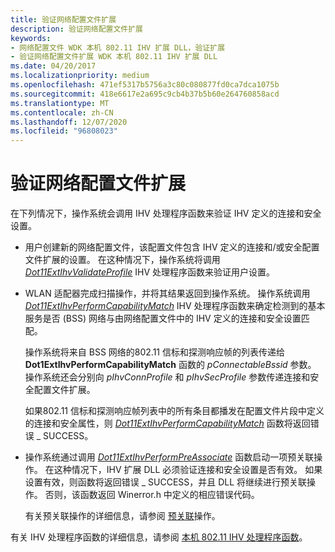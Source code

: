 ```yaml
---
title: 验证网络配置文件扩展
description: 验证网络配置文件扩展
keywords:
- 网络配置文件 WDK 本机 802.11 IHV 扩展 DLL，验证扩展
- 验证网络配置文件扩展 WDK 本机 802.11 IHV 扩展 DLL
ms.date: 04/20/2017
ms.localizationpriority: medium
ms.openlocfilehash: 471ef5317b5756a3c80c080877fd0ca7dca1075b
ms.sourcegitcommit: 418e6617e2a695c9cb4b37b5b60e264760858acd
ms.translationtype: MT
ms.contentlocale: zh-CN
ms.lasthandoff: 12/07/2020
ms.locfileid: "96808023"
---
```

# <a name="validating-network-profile-extensions"></a>验证网络配置文件扩展




 

在下列情况下，操作系统会调用 IHV 处理程序函数来验证 IHV 定义的连接和安全设置。

-   用户创建新的网络配置文件，该配置文件包含 IHV 定义的连接和/或安全配置文件扩展的设置。 在这种情况下，操作系统将调用 [*Dot11ExtIhvValidateProfile*](/windows-hardware/drivers/ddi/wlanihv/nc-wlanihv-dot11extihv_validate_profile) IHV 处理程序函数来验证用户设置。

-   WLAN 适配器完成扫描操作，并将其结果返回到操作系统。 操作系统调用 [*Dot11ExtIhvPerformCapabilityMatch*](/windows-hardware/drivers/ddi/wlanihv/nc-wlanihv-dot11extihv_perform_capability_match) IHV 处理程序函数来确定检测到的基本服务是否 (BSS) 网络与由网络配置文件中的 IHV 定义的连接和安全设置匹配。

    操作系统将来自 BSS 网络的802.11 信标和探测响应帧的列表传递给 **Dot1ExtIhvPerformCapabilityMatch** 函数的 *pConnectableBssid* 参数。 操作系统还会分别向 *pIhvConnProfile* 和 *pIhvSecProfile* 参数传递连接和安全配置文件扩展。

    如果802.11 信标和探测响应帧列表中的所有条目都播发在配置文件片段中定义的连接和安全属性，则 [*Dot11ExtIhvPerformCapabilityMatch*](/windows-hardware/drivers/ddi/wlanihv/nc-wlanihv-dot11extihv_perform_capability_match) 函数将返回错误 \_ SUCCESS。

-   操作系统通过调用 [*Dot11ExtIhvPerformPreAssociate*](/windows-hardware/drivers/ddi/wlanihv/nc-wlanihv-dot11extihv_perform_pre_associate) 函数启动一项预关联操作。 在这种情况下，IHV 扩展 DLL 必须验证连接和安全设置是否有效。 如果设置有效，则函数将返回错误 \_ SUCCESS，并且 DLL 将继续进行预关联操作。 否则，该函数返回 Winerror.h 中定义的相应错误代码。

    有关预关联操作的详细信息，请参阅 [预关联](pre-association-operations.md)操作。

有关 IHV 处理程序函数的详细信息，请参阅 [本机 802.11 IHV 处理程序函数](./native-802-11-ihv-handler-functions.md)。

 

 
